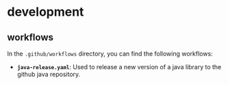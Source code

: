 # development

## workflows

In the `.github/workflows` directory, you can find the following workflows:

* **`java-release.yaml`**: Used to release a new version of a java
  library to the github java repository.
